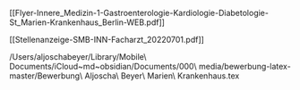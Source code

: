 [[Flyer-Innere_Medizin-1-Gastroenterologie-Kardiologie-Diabetologie-St_Marien-Krankenhaus_Berlin-WEB.pdf]]

[[Stellenanzeige-SMB-INN-Facharzt_20220701.pdf]]


/Users/aljoschabeyer/Library/Mobile\ Documents/iCloud\~md\~obsidian/Documents/000\ media/bewerbung-latex-master/Bewerbung\ Aljoscha\ Beyer\ Marien\ Krankenhaus.tex